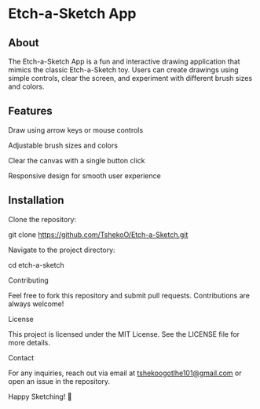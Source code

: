 # Etch-a-Sketch App

## About

The Etch-a-Sketch App is a fun and interactive drawing application that mimics the classic Etch-a-Sketch toy. Users can create drawings using simple controls, clear the screen, and experiment with different brush sizes and colors.

## Features

Draw using arrow keys or mouse controls

Adjustable brush sizes and colors

Clear the canvas with a single button click

Responsive design for smooth user experience

## Installation

Clone the repository:

git clone https://github.com/TshekoO/Etch-a-Sketch.git

Navigate to the project directory:

cd etch-a-sketch

Contributing

Feel free to fork this repository and submit pull requests. Contributions are always welcome!

License

This project is licensed under the MIT License. See the LICENSE file for more details.

Contact

For any inquiries, reach out via email at tshekoogotlhe101@gmail.com or open an issue in the repository.

Happy Sketching! 🎨


